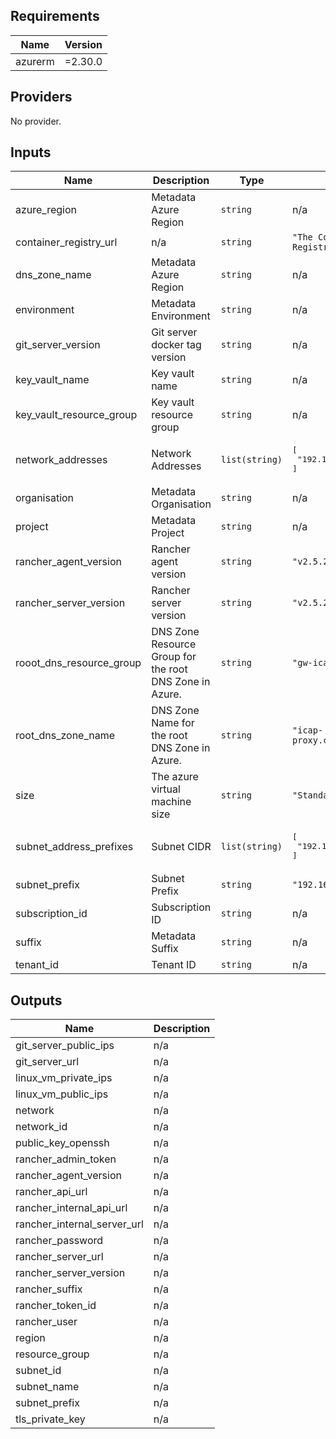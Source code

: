 ## Requirements

| Name | Version |
|------|---------|
| azurerm | =2.30.0 |

## Providers

No provider.

## Inputs

| Name | Description | Type | Default | Required |
|------|-------------|------|---------|:--------:|
| azure\_region | Metadata Azure Region | `string` | n/a | yes |
| container\_registry\_url | n/a | `string` | `"The Container Registry URL"` | no |
| dns\_zone\_name | Metadata Azure Region | `string` | n/a | yes |
| environment | Metadata Environment | `string` | n/a | yes |
| git\_server\_version | Git server docker tag version | `string` | n/a | yes |
| key\_vault\_name | Key vault name | `string` | n/a | yes |
| key\_vault\_resource\_group | Key vault resource group | `string` | n/a | yes |
| network\_addresses | Network Addresses | `list(string)` | <pre>[<br>  "192.168.0.0/20"<br>]</pre> | no |
| organisation | Metadata Organisation | `string` | n/a | yes |
| project | Metadata Project | `string` | n/a | yes |
| rancher\_agent\_version | Rancher agent version | `string` | `"v2.5.2"` | no |
| rancher\_server\_version | Rancher server version | `string` | `"v2.5.2"` | no |
| rooot\_dns\_resource\_group | DNS Zone Resource Group for the root DNS Zone in Azure. | `string` | `"gw-icap-rg-dns"` | no |
| root\_dns\_zone\_name | DNS Zone Name for the root DNS Zone in Azure. | `string` | `"icap-proxy.curlywurly.me"` | no |
| size | The azure virtual machine size | `string` | `"Standard_DS4_v2"` | no |
| subnet\_address\_prefixes | Subnet CIDR | `list(string)` | <pre>[<br>  "192.168.0.0/22"<br>]</pre> | no |
| subnet\_prefix | Subnet Prefix | `string` | `"192.168.0.0/22"` | no |
| subscription\_id | Subscription ID | `string` | n/a | yes |
| suffix | Metadata Suffix | `string` | n/a | yes |
| tenant\_id | Tenant ID | `string` | n/a | yes |

## Outputs

| Name | Description |
|------|-------------|
| git\_server\_public\_ips | n/a |
| git\_server\_url | n/a |
| linux\_vm\_private\_ips | n/a |
| linux\_vm\_public\_ips | n/a |
| network | n/a |
| network\_id | n/a |
| public\_key\_openssh | n/a |
| rancher\_admin\_token | n/a |
| rancher\_agent\_version | n/a |
| rancher\_api\_url | n/a |
| rancher\_internal\_api\_url | n/a |
| rancher\_internal\_server\_url | n/a |
| rancher\_password | n/a |
| rancher\_server\_url | n/a |
| rancher\_server\_version | n/a |
| rancher\_suffix | n/a |
| rancher\_token\_id | n/a |
| rancher\_user | n/a |
| region | n/a |
| resource\_group | n/a |
| subnet\_id | n/a |
| subnet\_name | n/a |
| subnet\_prefix | n/a |
| tls\_private\_key | n/a |

